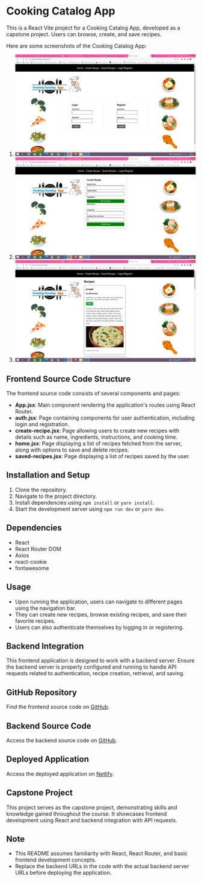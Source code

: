 # Cooking Catalog App

This is a React Vite project for a Cooking Catalog App, developed as a capstone project. Users can browse, create, and save recipes.

Here are some screenshots of the Cooking Catalog App:

1. ![Screenshot 1](https://github.com/ArivazhaganPandiyan/client/blob/main/src/images/Screenshot.png)
2. ![Screenshot 2](https://github.com/ArivazhaganPandiyan/client/blob/main/src/images/Screenshot2.png)
3. ![Screenshot 3](https://github.com/ArivazhaganPandiyan/client/blob/main/src/images/Screenshot3.png)

## Frontend Source Code Structure

The frontend source code consists of several components and pages:

- **App.jsx**: Main component rendering the application's routes using React Router.
- **auth.jsx**: Page containing components for user authentication, including login and registration.
- **create-recipe.jsx**: Page allowing users to create new recipes with details such as name, ingredients, instructions, and cooking time.
- **home.jsx**: Page displaying a list of recipes fetched from the server, along with options to save and delete recipes.
- **saved-recipes.jsx**: Page displaying a list of recipes saved by the user.

## Installation and Setup

1. Clone the repository.
2. Navigate to the project directory.
3. Install dependencies using `npm install` or `yarn install`.
4. Start the development server using `npm run dev` or `yarn dev`.

## Dependencies

- React
- React Router DOM
- Axios
- react-cookie
- fontawesome

## Usage

- Upon running the application, users can navigate to different pages using the navigation bar.
- They can create new recipes, browse existing recipes, and save their favorite recipes.
- Users can also authenticate themselves by logging in or registering.

## Backend Integration

This frontend application is designed to work with a backend server. Ensure the backend server is properly configured and running to handle API requests related to authentication, recipe creation, retrieval, and saving.

## GitHub Repository

Find the frontend source code on [GitHub](https://github.com/ArivazhaganPandiyan/client).

## Backend Source Code

Access the backend source code on [GitHub](https://github.com/ArivazhaganPandiyan/server).

## Deployed Application

Access the deployed application on [Netlify](https://cooking-catalog.netlify.app/).


## Capstone Project

This project serves as the capstone project, demonstrating skills and knowledge gained throughout the course. It showcases frontend development using React and backend integration with API requests.

## Note

- This README assumes familiarity with React, React Router, and basic frontend development concepts.
- Replace the backend URLs in the code with the actual backend server URLs before deploying the application.

